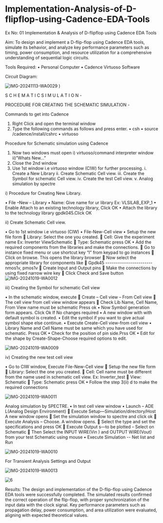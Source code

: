 # Implementation-Analysis-of-D-flipflop-using-Cadence-EDA-Tools
Ex No: 01     Implementation & Analysis of D-flipflop using Cadence EDA Tools   

Aim:
To design and implement a D-flip-flop using Cadence EDA tools, simulate its behavior, and analyze key performance parameters such as timing, power consumption, and resource utilization for a comprehensive understanding of sequential logic circuits.

Tools Required:
•	Personal Computer
•	Cadence Virtuoso Software

Circuit Diagram:

![IMG-20241113-WA0029](https://github.com/user-attachments/assets/e69ea0a3-e55c-4093-b54a-e4febb34f69f)
)



S C H E M A T I C S I M U L A T I O N - 

PROCEDURE FOR CREATING THE SCHEMATIC SIMULATION -

Commands to get into Cadence

1.	Right Click and open the terminal window
2.	Type the following commands as follows and press enter.
•	csh
•	source /cadence/install/cshrc
•	virtuoso

Procedure for Schematic simulation using Cadence

1.	Now two windows must open i) virtuoso/command interpreter window ii)”Whats New…”
2.	Close the 2nd window
3.	Use 1st window i.e virtuoso window (CIW) for further processing.
i.	Create a New Library
ii.	Create Schematic Cell view.
iii.	Create the Symbol for schematic Cell view.
iv.	Create the test Cell view.
v.	Analog simulation by spectre


i)	Procedure for Creating New Library.

•	File –New – Library
•	Name: Give name for ur library Ex: VLSILAB_EXP_1
•	Enable Attach to an existing technology library, Click OK
•	Attach the library to the technology library gpdk045.Click OK

ii)	Create Schematic Cell view.

•	Go to 1st window i.e virtuoso (CIW)
•	File-New-Cell view
•	Setup the new file form
	Library: Select the one you created.
	Cell: Give the experiment name Ex: Inverter ViewSchematic
	Type: Schematic press OK
•	Add the required components from the libraries and make the connections.
	Go to instance fixed menu or use shortcut key “I” from keypad to go instances
	Click on browse. This opens the library browser
	Now select the appropriate library for components like 
	Gpdk45 ------------------------nmos1v, pmos1v
	Create Input and Output pins
	Make the connections by using fixed narrow wire key
	Click Check and Save button
![IMG-20241019-WA0012](https://github.com/user-attachments/assets/34ba817f-3261-4ea3-b4e2-6be450b2207d)



 
iii)	Creating the Symbol for schematic Cell view

•	In the schematic window, execute 
	Create – Cell view – From Cell view
	The cell view from cell view window appears
	Check Lib Name, Cell Name, From View name must be schematic Press ok
•	Now Symbol generation form appears. Click Ok If No changes required
•	A new window with with default symbol is created.
•	Edit the symbol if you want to give actual symbol shape else continue.
•	Execute Create-Cell view-from cell view
•	Library Name and Cell Name must be same which you have used for schematic. Press OK
•	Check for the position of pin side.Prss OK
•	Edit for the shape by Create-Shape-Choose required options to edit.

![IMG-20241019-WA0009](https://github.com/user-attachments/assets/9bef70c1-ffa3-4680-ac29-d4c5e03d792e)


iv)	Creating the new test cell view

•	Go to CIW window, Execute File-New-Cell view
	Setup the new file form
	Library: Select the one you created.
	Cell: Cell name must be different from the name used in schematic cell view. Ex: Inverter_test
	View: Schematic
	Type: Schematic press OK
•	Follow the step 3(ii) d to make the required connections

![IMG-20241019-WA0011](https://github.com/user-attachments/assets/a6e192b4-bc9d-44a0-9007-ab48f2f1acc4)


 
Analog simulation by SPECTRE.
•	In test cell view window
•	Launch – ADE L(Analog Design Environment)
	Execute Setup—Simulation/directory/Host A new window opens
	Set the simulation window to spectre and click ok
	Execute Analysis – Choose. A window opens.
	Select the type and set the specifications and press OK
	Execute Output s—to be plotted – Select on Schematic
	Then Select the INPUT WIRE(Vin ) and OUTPUT WIRE(Vout) from your test Schematic using mouse
•	Execute Simulation -- Net list and Run
 
![IMG-20241019-WA0010](https://github.com/user-attachments/assets/e532f49e-b60f-4629-bb39-9f9b4085b36f)


For Transient Analysis Settings and Output
 
 ![IMG-20241019-WA0013](https://github.com/user-attachments/assets/92433262-d11d-460f-899b-5c3d1e661266)

![6](https://github.com/user-attachments/assets/647b60d8-b5c6-4182-8869-dce9b6ace6c7)



Results:
The design and implementation of the D-flip-flop using Cadence EDA tools were successfully completed. The simulated results confirmed the correct operation of the flip-flop, with proper synchronization of the input data with the clock signal. Key performance parameters such as propagation delay, power consumption, and area utilization were evaluated, aligning with expected theoretical values.











